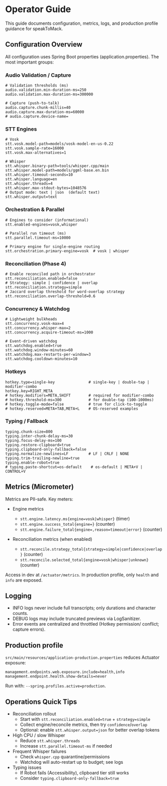 # Operator Guide

This guide documents configuration, metrics, logs, and production profile guidance for speakToMack.

## Configuration Overview
All configuration uses Spring Boot properties (application.properties). The most important groups:

### Audio Validation / Capture
```properties
# Validation thresholds (ms)
audio.validation.min-duration-ms=250
audio.validation.max-duration-ms=300000

# Capture (push-to-talk)
audio.capture.chunk-millis=40
audio.capture.max-duration-ms=60000
# audio.capture.device-name=
```

### STT Engines
```properties
# Vosk
stt.vosk.model-path=models/vosk-model-en-us-0.22
stt.vosk.sample-rate=16000
stt.vosk.max-alternatives=1

# Whisper
stt.whisper.binary-path=tools/whisper.cpp/main
stt.whisper.model-path=models/ggml-base.en.bin
stt.whisper.timeout-seconds=10
stt.whisper.language=en
stt.whisper.threads=4
stt.whisper.max-stdout-bytes=1048576
# Output mode: text | json  (default text)
stt.whisper.output=text
```

### Orchestration & Parallel
```properties
# Engines to consider (informational)
stt.enabled-engines=vosk,whisper

# Parallel run timeout (ms)
stt.parallel.timeout-ms=10000

# Primary engine for single-engine routing
stt.orchestration.primary-engine=vosk  # vosk | whisper
```

### Reconciliation (Phase 4)
```properties
# Enable reconciled path in orchestrator
stt.reconciliation.enabled=false
# Strategy: simple | confidence | overlap
stt.reconciliation.strategy=simple
# Jaccard overlap threshold for word-overlap strategy
stt.reconciliation.overlap-threshold=0.6
```

### Concurrency & Watchdog
```properties
# Lightweight bulkheads
stt.concurrency.vosk-max=4
stt.concurrency.whisper-max=2
stt.concurrency.acquire-timeout-ms=1000

# Event-driven watchdog
stt.watchdog.enabled=true
stt.watchdog.window-minutes=60
stt.watchdog.max-restarts-per-window=3
stt.watchdog.cooldown-minutes=10
```

### Hotkeys
```properties
hotkey.type=single-key               # single-key | double-tap | modifier-combo
hotkey.key=RIGHT_META
# hotkey.modifiers=META,SHIFT        # required for modifier-combo
# hotkey.threshold-ms=300            # for double-tap (100-1000ms)
# hotkey.toggle-mode=false           # true for click-to-toggle
# hotkey.reserved=META+TAB,META+L    # OS-reserved examples
```

### Typing / Fallback
```properties
typing.chunk-size=800
typing.inter-chunk-delay-ms=30
typing.focus-delay-ms=100
typing.restore-clipboard=true
typing.clipboard-only-fallback=false
typing.normalize-newlines=LF         # LF | CRLF | NONE
typing.trim-trailing-newline=true
typing.enable-robot=true
# typing.paste-shortcut=os-default    # os-default | META+V | CONTROL+V
```

## Metrics (Micrometer)
Metrics are PII-safe. Key meters:

- Engine metrics
  - `stt.engine.latency.ms{engine=vosk|whisper}` (timer)
  - `stt.engine.success_total{engine=}` (counter)
  - `stt.engine.failure_total{engine=,reason=timeout|error}` (counter)

- Reconciliation metrics (when enabled)
  - `stt.reconcile.strategy_total{strategy=simple|confidence|overlap}` (counter)
  - `stt.reconcile.selected_total{engine=vosk|whisper|unknown}` (counter)

Access in dev at `/actuator/metrics`. In production profile, only `health` and `info` are exposed.

## Logging
- INFO logs never include full transcripts; only durations and character counts.
- DEBUG logs may include truncated previews via LogSanitizer.
- Error events are centralized and throttled (Hotkey permission/ conflict; capture errors).

## Production profile
`src/main/resources/application-production.properties` reduces Actuator exposure:
```properties
management.endpoints.web.exposure.include=health,info
management.endpoint.health.show-details=never
```
Run with: `--spring.profiles.active=production`.

## Operations Quick Tips
- Reconciliation rollout
  - Start with `stt.reconciliation.enabled=true` + `strategy=simple`
  - Collect engine/reconcile metrics, then try `confidence`/`overlap`
  - Optional: enable `stt.whisper.output=json` for better overlap tokens
- High CPU / slow Whisper
  - Reduce `stt.whisper.threads`
  - Increase `stt.parallel.timeout-ms` if needed
- Frequent Whisper failures
  - Check `whisper.cpp` quarantine/permissions
  - Watchdog will auto-restart up to budget; see logs
- Typing issues
  - If Robot fails (Accessibility), clipboard tier still works
  - Consider `typing.clipboard-only-fallback=true`
